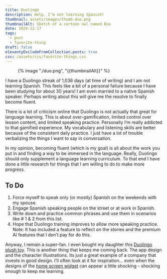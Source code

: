 ```yaml
---
title: Duolingo
description: Help, I’m not learning Spanish!
thumbnail: assets/images/thumb-duo.png
thumbnailAlt: Sketch of a cartoon owl named Duo  
date: 2024-12-17
tags:
  - post
  - favorite-thing
draft: false
eleventyExcludeFromCollection.posts: true
css: /assets/css/favorite-things.css
---
```


<figure class="sketch">
  {% image "./duo.png", "{{thumbnailAlt}}" %}
<figcaption></figcaption>
</figure>

I have a Duolingo streak of 1,036 days (at time of writing) and I am not learning Spanish. This feels like a bit of a personal failure because I have been studying for about 30 years! I am even married to a native Spanish speaker. Perhaps writing about this will give me the resolve to finally become fluent.

There is a lot of criticism online that Duolingo is not actually that great for language learning. This is about over-gamification, limited control over lesson content, and limited speaking practice. Personally I’m really addicted to that gamified experience. My vocabulary and listening skills are better because of the consistent daily practice. I just have a lot of trouble verbalizing the things I want to say in conversation. 

In my opinion, becoming fluent (which is my goal) is all about the work you put in and finding a way to be immersed in the language. Really, Duolingo should only supplement a language learning curriculum. To that end I have done a little research for things that I am willing to do to make more progress.

## To Do

1. Force myself to speak only (or mostly) Spanish on the weekends with my spouse.
2. Engage Spanish speaking people on the street or at work in Spanish.
3. Write down and practice common phrases and use them in scenarios like &num; 1 & 2 from this list.
4. Hope that Duolingo training improves to allow more speaking practice. Note: It has included a feature to reflect on the stories and the premium AI features that I don’t pay for do this.

Anyway, I remain a super-fan. I even bought my daughter this [Duolingo plush toy](https://store.duolingo.com/products/duo-plushie). This is another thing that keeps me coming back. The app design and the character illustrations. Its just a great example of a company that invests in good design. I’ll often look at it for inspiration… even when the designs of the [home screen widget](https://blog.duolingo.com/widget-feature/) can appear a little shocking – shocking enough to keep me learning.  




